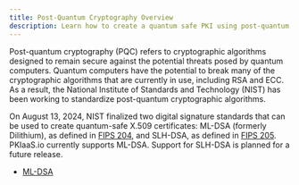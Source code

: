 ```yaml
---
title: Post-Quantum Cryptography Overview
description: Learn how to create a quantum safe PKI using post-quantum cryptography (PQC) with PKIaaS.io.
---
```

Post-quantum cryptography (PQC) refers to cryptographic algorithms designed to remain secure against the potential threats posed by quantum computers. Quantum computers have the potential to break many of the cryptographic algorithms that are currently in use, including RSA and ECC. As a result, the National Institute of Standards and Technology (NIST) has been working to standardize post-quantum cryptographic algorithms.

On August 13, 2024, NIST finalized two digital signature standards that can be used to create quantum-safe X.509 certificates: ML-DSA (formerly Dilithium), as defined in [FIPS 204](https://csrc.nist.gov/pubs/fips/204/final), and SLH-DSA, as defined in [FIPS 205](https://csrc.nist.gov/pubs/fips/205/final). PKIaaS.io currently supports ML-DSA. Support for SLH-DSA is planned for a future release.

* [ML-DSA](ml-dsa.md)